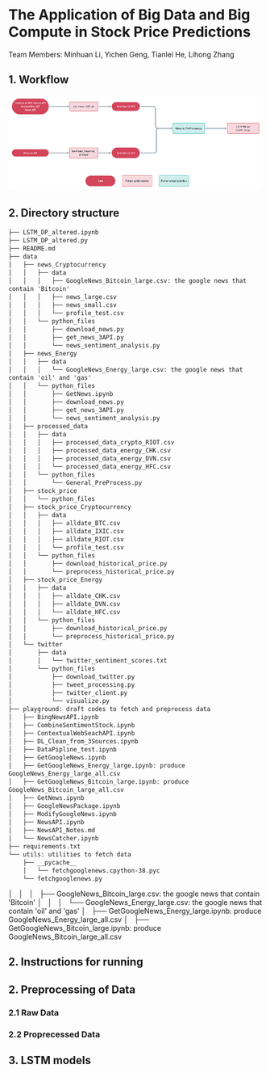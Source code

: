 # The Application of Big Data and Big Compute in Stock Price Predictions
Team Members: Minhuan Li, Yichen Geng, Tianlei He, Lihong Zhang

## 1. Workflow
![](./docs/pictures/workflow.png)
## 2. Directory structure

```
├── LSTM_DP_altered.ipynb
├── LSTM_DP_altered.py
├── README.md
├── data
│   ├── news_Cryptocurrency
│   │   ├── data
│   │   │   ├── GoogleNews_Bitcoin_large.csv: the google news that contain 'Bitcoin'
│   │   │   ├── news_large.csv
│   │   │   ├── news_small.csv
│   │   │   └── profile_test.csv
│   │   └── python_files
│   │       ├── download_news.py
│   │       ├── get_news_3API.py
│   │       └── news_sentiment_analysis.py
│   ├── news_Energy
│   │   ├── data
│   │   │   └── GoogleNews_Energy_large.csv: the google news that contain 'oil' and 'gas'
│   │   └── python_files
│   │       ├── GetNews.ipynb
│   │       ├── download_news.py
│   │       ├── get_news_3API.py
│   │       └── news_sentiment_analysis.py
│   ├── processed_data
│   │   ├── data
│   │   │   ├── processed_data_crypto_RIOT.csv
│   │   │   ├── processed_data_energy_CHK.csv
│   │   │   ├── processed_data_energy_DVN.csv
│   │   │   └── processed_data_energy_HFC.csv
│   │   └── python_files
│   │       └── General_PreProcess.py
│   ├── stock_price
│   │   └── python_files
│   ├── stock_price_Cryptocurrency
│   │   ├── data
│   │   │   ├── alldate_BTC.csv
│   │   │   ├── alldate_IXIC.csv
│   │   │   ├── alldate_RIOT.csv
│   │   │   └── profile_test.csv
│   │   └── python_files
│   │       ├── download_historical_price.py
│   │       └── preprocess_historical_price.py
│   ├── stock_price_Energy
│   │   ├── data
│   │   │   ├── alldate_CHK.csv
│   │   │   ├── alldate_DVN.csv
│   │   │   └── alldate_HFC.csv
│   │   └── python_files
│   │       ├── download_historical_price.py
│   │       └── preprocess_historical_price.py
│   └── twitter
│       ├── data
│       │   └── twitter_sentiment_scores.txt
│       └── python_files
│           ├── download_twitter.py
│           ├── tweet_processing.py
│           ├── twitter_client.py
│           └── visualize.py
├── playground: draft codes to fetch and preprocess data
│   ├── BingNewsAPI.ipynb
│   ├── CombineSentimentStock.ipynb
│   ├── ContextualWebSeachAPI.ipynb
│   ├── DL_Clean_from_3Sources.ipynb
│   ├── DataPipline_test.ipynb
│   ├── GetGoogleNews.ipynb
│   ├── GetGoogleNews_Energy_large.ipynb: produce GoogleNews_Energy_large_all.csv
│   ├── GetGoogleNews_Bitcoin_large.ipynb: produce GoogleNews_Bitcoin_large_all.csv
│   ├── GetNews.ipynb
│   ├── GoogleNewsPackage.ipynb
│   ├── ModifyGoogleNews.ipynb
│   ├── NewsAPI.ipynb
│   ├── NewsAPI_Notes.md
│   └── NewsCatcher.ipynb
├── requirements.txt
└── utils: utilities to fetch data
    ├── __pycache__
    │   └── fetchgooglenews.cpython-38.pyc
    └── fetchgooglenews.py
```

│   │   │   ├── GoogleNews_Bitcoin_large.csv: the google news that contain 'Bitcoin'
│   │   │   └── GoogleNews_Energy_large.csv: the google news that contain 'oil' and 'gas'
│   ├── GetGoogleNews_Energy_large.ipynb: produce GoogleNews_Energy_large_all.csv
│   ├── GetGoogleNews_Bitcoin_large.ipynb: produce GoogleNews_Bitcoin_large_all.csv
## 2. Instructions for running
## 2. Preprocessing of Data
### 2.1 Raw Data
### 2.2 Proprecessed Data
## 3. LSTM models
